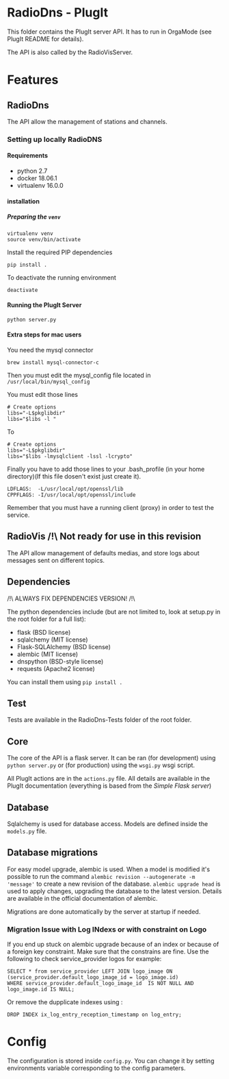 RadioDns - PlugIt
=================

This folder contains the PlugIt server API. It has to run in OrgaMode (see PlugIt README for details).

The API is also called by the RadioVisServer.

# Features

## RadioDns

The API allow the management of stations and channels.

### Setting up locally RadioDNS

#### Requirements
- python 2.7
- docker 18.06.1
- virtualenv 16.0.0

#### installation

##### Preparing the `venv`

    virtualenv venv
    source venv/bin/activate
    
Install the required PIP dependencies

    pip install .
    
To deactivate the running environment

    deactivate
    
#### Running the PlugIt Server

    python server.py
    
#### Extra steps for mac users

You need the mysql connector

    brew install mysql-connector-c
    
Then you must edit the mysql_config file located in ```/usr/local/bin/mysql_config```

You must edit those lines

    # Create options 
    libs="-L$pkglibdir"
    libs="$libs -l "
    
To

    # Create options 
    libs="-L$pkglibdir"
    libs="$libs -lmysqlclient -lssl -lcrypto"
    
Finally you have to add those lines to your .bash_profile (in your home directory)(If this file dosen't exist just create it).

    LDFLAGS:  -L/usr/local/opt/openssl/lib
    CPPFLAGS: -I/usr/local/opt/openssl/include
    
Remember that you must have a running client (proxy) in order to test the service.

## RadioVis /!\ Not ready for use in this revision

The API allow management of defaults medias, and store logs about messages sent on different topics.

## Dependencies

/!\ ALWAYS FIX DEPENDENCIES VERSION! /!\

The python dependencies include (but are not limited to, look at setup.py in the root folder for a full list):

* flask (BSD license)
* sqlalchemy (MIT license)
* Flask-SQLAlchemy (BSD license)
* alembic (MIT license)
* dnspython (BSD-style license)
* requests (Apache2 license)

You can install them using `pip install .`

## Test

Tests are available in the RadioDns-Tests folder of the root folder.

## Core

The core of the API is a flask server. It can be ran (for development) using `python server.py` or (for production) using the `wsgi.py` wsgi script.

All PlugIt actions are in the `actions.py` file. All details are available in the PlugIt documentation (everything is based from the _Simple Flask server_)

## Database

Sqlalchemy is used for database access. Models are defined inside the `models.py` file.

## Database migrations

For easy model upgrade, alembic is used. When a model is modified it's possible to run the command
`alembic revision --autogenerate -m 'message'` to create a new revision of the database.
`alembic upgrade head` is used to apply changes, upgrading the database to the latest version.
Details are available in the official documentation of alembic.

Migrations are done automatically by the server at startup if needed.

### Migration Issue with Log INdexs or with constraint on Logo

If you end up stuck on alembic upgrade because of an index or because of a foreign key constraint. Make sure that
 the constrains are fine. Use the following to check service_provider logos for example:

    SELECT * from service_provider LEFT JOIN logo_image ON (service_provider.default_logo_image_id = logo_image.id) 
    WHERE service_provider.default_logo_image_id  IS NOT NULL AND logo_image.id IS NULL;
    
Or remove the dupplicate indexes using :

    DROP INDEX ix_log_entry_reception_timestamp on log_entry;
    

# Config

The configuration is stored inside `config.py`. You can change it by setting environments variable corresponding to the config parameters.